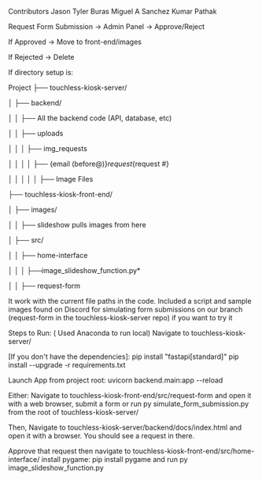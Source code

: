 Contributors
Jason Tyler Buras
Miguel A Sanchez
Kumar Pathak



Request Form Submission -> Admin Panel -> Approve/Reject

If Approved -> Move to front-end/images

If Rejected -> Delete

If directory setup is:

Project
├── touchless-kiosk-server/

│   ├── backend/

│   │   ├── All the backend code (API, database, etc)

│   │   ├── uploads

│   │   │   ├── img_requests

│   │   │   │   ├── {email (before@)}_request_{request #}

│   │   │   │   │   ├── Image Files

├── touchless-kiosk-front-end/

│   ├── images/

│   │   ├── slideshow pulls images from here

│   ├── src/

│   │   ├── home-interface

│   │   │   ├──image_slideshow_function.py*

│   │   ├── request-form


It  work with the current file paths in the code.
Included a script and sample images found on Discord for simulating form submissions on our branch (request-form in the touchless-kiosk-server repo) if you want to try it

Steps to Run:
( Used Anaconda to run local)
Navigate to touchless-kiosk-server/

[If you don't have the dependencies]:
pip install "fastapi[standard]"
pip install --upgrade -r requirements.txt


Launch App from project root: uvicorn backend.main:app --reload

Either:
Navigate to touchless-kiosk-front-end/src/request-form and open it with a web browser, submit a form
or
run py simulate_form_submission.py from the root of touchless-kiosk-server/

Then,
Navigate to touchless-kiosk-server/backend/docs/index.html and open it with a browser.
You should see a request in there.

Approve that request then navigate to
touchless-kiosk-front-end/src/home-interface/
install pygame: pip install pygame
and run py image_slideshow_function.py

